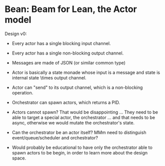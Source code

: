 # Bean: Beam for Lean, the Actor model

Design v0:

  - Every actor has a single blocking input channel.
  - Every actor has a single non-blocking output channel.
  - Messages are made of JSON (or similar common type)

  - Actor is basically a state monade whose input is a message and
    state is internal state \times output channel.

  - Actor can "send" to its output channel, which is a
    non-blocking operation.

  - Orchestrator can spawn actors, which returns a PID.

  - Actors cannot spawn? That would be disappointing ... They need to be
    able to target a special actor, the orchestrator ... and that needs to
    be async, otherwise we would mutate the orchestrator's state.

  - Can the orchestrator be an actor itself? MMm need to distinguish
   event/queue/scheduler and orchestrator? 

  - Would probably be educational to have only the orchestrator able to
    spawn actors to be begin, in order to learn more about the design
    space.
